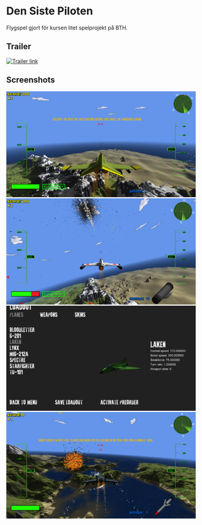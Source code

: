 # Den Siste Piloten
Flygspel gjort för kursen litet spelprojekt på BTH.

## Trailer
[![Trailer link](https://img.youtube.com/vi/owhk_3U62_U/0.jpg)](https://www.youtube.com/watch?v=owhk_3U62_U)

## Screenshots
![Screenshot](flyplane2.png)
![Screenshot](flyplane3.png)
![Screenshot](flyplane1.png)
![Screenshot](flyplane4.png)
